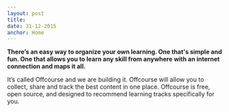 ```yaml
---
layout: post
title: 
date: 31-12-2015
anchor: Home
---
```

**There’s an easy way to organize your own learning. One that's simple and fun. One that allows you to learn any skill from anywhere with an internet connection and maps it all.**

It’s called Offcourse and we are building it. Offcourse will allow you to collect, share and track the best content in one place. Offcourse is free, open source, and designed to recommend learning tracks specifically for you. 
